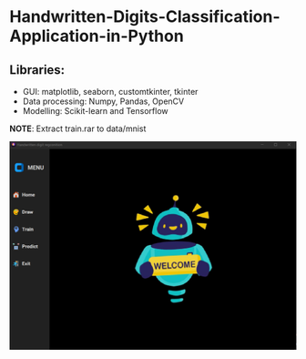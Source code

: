 # Handwritten-Digits-Classification-Application-in-Python

## Libraries:
- GUI: matplotlib, seaborn, customtkinter, tkinter
- Data processing: Numpy, Pandas, OpenCV
- Modelling: Scikit-learn and Tensorflow

__NOTE__: Extract train.rar to data/mnist

![My Image](assets/home_page.png)
